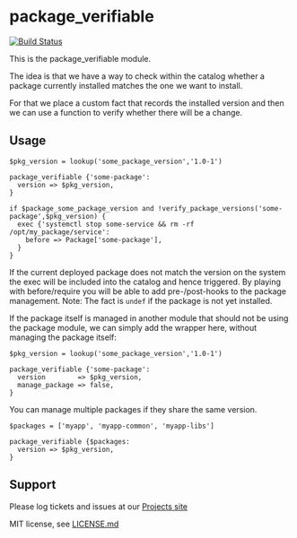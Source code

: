 # package_verifiable

[![Build Status](https://travis-ci.org/swisscom/puppet-package_verifiable.svg?branch=master)](https://travis-ci.org/swisscom/puppet-package_verifiable)

This is the package_verifiable module.

The idea is that we have a way to check within the catalog whether a package
currently installed matches the one we want to install.

For that we place a custom fact that records the installed version and then we
can use a function to verify whether there will be a change.

## Usage
```puppet
$pkg_version = lookup('some_package_version','1.0-1')

package_verifiable {'some-package':
  version => $pkg_version,
}

if $package_some_package_version and !verify_package_versions('some-package',$pkg_version) {
  exec {'systemctl stop some-service && rm -rf /opt/my_package/service':
    before => Package['some-package'],
  }
}
```
If the current deployed package does not match the version on the system the
exec will be included into the catalog and hence triggered. By playing with
before/require you will be able to add pre-/post-hooks to the package
management.
Note: The fact is `undef` if the package is not yet installed.

If the package itself is managed in another module that should not be using the
package module, we can simply add the wrapper here, without managing the
package itself:
```puppet
$pkg_version = lookup('some_package_version','1.0-1')

package_verifiable {'some-package':
  version        => $pkg_version,
  manage_package => false,
}
```

You can manage multiple packages if they share the same version.
```puppet
$packages = ['myapp', 'myapp-common', 'myapp-libs']

package_verifiable {$packages:
  version => $pkg_version,
}
```

## Support

Please log tickets and issues at our
[Projects site](https://github.com/swisscom/puppet-package_verifiable/issues)

MIT license, see [LICENSE.md](LICENSE.md)
